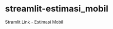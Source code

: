 # streamlit-estimasi_mobil
[Stramlit Link - Estimasi Mobil](https://app-estimasimobil-sriindria.streamlit.app/)
